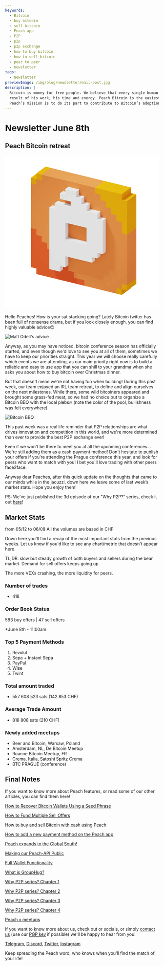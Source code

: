 ```yaml
---
keywords:
  - Bitcoin
  - buy bitcoin
  - sell bitcoin
  - Peach app
  - P2P
  - p2p
  - p2p exchange
  - how to buy bitcoin
  - how to sell bitcoin
  - peer to peer
  - newsletter
tags:
  - Newsletter
previewImage: /img/blog/newsletter/mail-post.jpg
description: |
  Bitcoin is money for free people. We believe that every single human being has the right to choose which money he uses to store his wealth, the
  result of his work, his time and energy. Peach Bitcoin is the easiest platform to buy and sell bitcoin peer to peer.
  Peach’s mission is to do its part to contribute to Bitcoin’s adoption in the hands of the people.
---
```


# Newsletter June 8th

## Peach Bitcoin retreat

![peachy peach bitcoin gif](/img/blog/newsletter/gif-peach.gif)

Hello Peaches!
How is your sat stacking going?
Lately Bitcoin twitter has been full of nonsense drama, but if you look closely enough, you can find highly valuable advice😉

![Matt Odell's advice](https://img.mailinblue.com/5647291/images/content_library/original/647f40e8867f053cd05b3683.png)

Anyway, as you may have noticed, bitcoin conference season has officially started, and even though we'd love to see you at all of them, sometimes we have to keep our priorities straight.
This year we will choose really carefully which events we are attending, as our main priority right now is to build a reliable and easy to use app that you can shill to your grandma when she asks you about how to buy bitcoin over Christmas dinner.

But that doesn't mean we're not having fun when building! During this past week, our team enjoyed an IRL team retreat, to define and align ourselves on the next milestones.
While there, some wild bitcoiners appeared and brought some grass-fed meat, so we had no choice but to organize a Bitcoin BBQ with the local plebs🔥
(note the color of the pool, bullishness was felt everywhere)

![Bitcoin BBQ](https://img.mailinblue.com/5647291/images/content_library/original/64804d4e000a683033621785.jpg)

This past week was a real life reminder that P2P relationships are what drives innovation and competition in this world, and we're more determined than ever to provide the best P2P exchange ever!

Even if we won't be there to meet you at all the upcoming conferences... We're still adding them as a cash payment method! Don't hesitate to publish your offers if you're attending the Prague conference this year, and look for peers who want to match with you! I bet you'll love trading with other peers face2face.

Anyway dear Peaches, after this quick update on the thoughts that came to our minds while in the jacuzzi, down here we leave some of last week’s market stats. Hope you enjoy them!

PS: We've just published the 3d episode of our "Why P2P?" series, check it out [here](https://peachbitcoin.com/blog/why-p2p-chapter-3-circular-economies/)!

## Market Stats

from 05/12 to 06/08
All the volumes are based in CHF

Down here you'll find a recap of the most important stats from the previous weeks. Let us know if you'd like to see any chart/metric that doesn't appear here.

TL;DR: slow but steady growth of both buyers and sellers during the bear market.
Demand for sell offers keeps going up.

The more VEXs crashing, the more liquidity for peers.

### Number of trades

- 418

### Order Book Status

583 buy offers | 47 sell offers

\*June 8th - 11:00am

### Top 5 Payment Methods

1. Revolut
2. Sepa + Instant Sepa
3. PayPal
4. Wise
5. Twint

### Total amount traded

- 557 608 523 sats (142 853 CHF)

### Average Trade Amount

- 818 808 sats (210 CHF)

### Newly added meetups

- Beer and Bitcoin, Warsaw, Poland
- Amsterdam, NL, De Bitcoin Meetup
- Roanne Bitcoin Meetup, FR
- Crema, Italia, Satoshi Spritz Crema
- BTC PRAGUE (conference)

## Final Notes

If you want to know more about Peach features, or read some of our other articles, you can find them here!

[How to Recover Bitcoin Wallets Using a Seed Phrase](https://peachbitcoin.com/blog/how-to-restore-peach-wallet/)

[How to Fund Multiple Sell Offers](https://peachbitcoin.com/blog/funding-multiple-sell-offers/)

[How to buy and sell Bitcoin with cash using Peach](https://peachbitcoin.com/blog/how-to-buy-and-sell-bitcoin-with-cash-using-peach/)

[How to add a new payment method on the Peach app](https://peachbitcoin.com/blog/how-to-add-a-payment-method/)

[Peach expands to the Global South!](https://peachbitcoin.com/blog/peach-expands-to-the-global-south/)

[Making our Peach-API Public](https://peachbitcoin.com/blog/making-our-peach-api-public/)

[Full Wallet Functionality](https://peachbitcoin.com/blog/full-wallet-functionality/)

[What is GroupHug?](https://peachbitcoin.com/blog/group-hug/)

[Why P2P series? Chapter 1](https://peachbitcoin.com/blog/why-p2p-chapter-1/)

[Why P2P series? Chapter 2](https://peachbitcoin.com/blog/why-p2p-chapter-2/)

[Why P2P series? Chapter 3](https://peachbitcoin.com/blog/why-p2p-chapter-3-circular-economies/)

[Why P2P series? Chapter 4](https://peachbitcoin.com/blog/why-p2p-chapter-4-chains-of-trust/)

[Peach x meetups](https://peachbitcoin.com/blog/peach-for-meetups/)

If you want to know more about us, check out or socials, or simply [contact us](mailto:hello@peachbitcoin.com) (use our [PGP key](https://keys.openpgp.org/vks/v1/by-fingerprint/48339A19645E2E53488E0E5479E1B270FACD1BD2) if possible) we'll be happy to hear from you!

[Telegram](https://t.me/peachtopeach), [Discord](https://discord.gg/ypeHz3SW54), [Twitter](https://twitter.com/peachbitcoin), [Instagram](https://instagram.com/peachbitcoin)

Keep spreading the Peach word, who knows when you'll find the match of your life!
